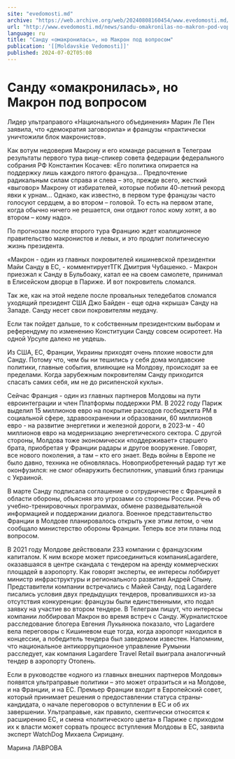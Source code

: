 ```yaml
---
site: "evedomosti.md"
archive: "https://web.archive.org/web/20240808160454/www.evedomosti.md/news/sandu-omakronilas-no-makron-pod-voprosom"
url: "http://www.evedomosti.md/news/sandu-omakronilas-no-makron-pod-voprosom"
language: ru
title: "Санду «омакронилась», но Макрон под вопросом"
publication: '[[Moldavskie Vedomosti]]'
published: 2024-07-02T05:08
---
```


# Санду «омакронилась», но Макрон под вопросом

Лидер ультраправого «Национального объединения» Марин Ле Пен заявила, что «демократия заговорила» и французы «практически уничтожили блок макронистов».

Как вотум недоверия Макрону и его команде расценил в Телеграм результаты первого тура вице-спикер совета федерации федерального собрания РФ Константин Косачев: «Его политика опирается на поддержку лишь каждого пятого француза… Предпочтение радикальным силам справа и слева – это, прежде всего, жесткий «выговор» Макрону от избирателей, которые побили 40-летний рекорд явки к урнам… Однако, как известно, в первом туре французы часто голосуют сердцем, а во втором – головой. То есть на первом этапе, когда обычно ничего не решается, они отдают голос кому хотят, а во втором – кому надо».

По прогнозам после второго тура Францию ждет коалиционное правительство макронистов и левых, и это продлит политическую жизнь президента.

«Макрон - один из главных покровителей кишиневской президентки Майи Санду в ЕС, - комментируетТГК Дмитрия Чубашенко. - Макрон приезжал к Санду в Бульбоаку, катал ее на своем самолете, принимал в Елисейском дворце в Париже. И вот покровитель сломался.

Так же, как на этой неделе после провальных теледебатов сломался уходящий президент США Джо Байден - еще одна «крыша» Санду на Западе. Санду несет свои покровителям неудачу.

Если так пойдет дальше, то к собственным президентским выборам и референдуму по изменению Конституции Санду совсем осиротеет. На одной Урсуле далеко не уедешь.

Из США, ЕС, Франции, Украины приходят очень плохие новости для Санду. Потому что, чем бы ни тешились у себя дома молдавские политики, главные события, влияющие на Молдову, происходят за ее пределами. Когда зарубежным покровителям Санду приходится спасать самих себя, им не до рисипенской куклы».

Сейчас Франция - один из главных партнеров Молдовы на пути евроинтеграции и член Платформы поддержки РМ. В 2022 году Париж выделил 15 миллионов евро на покрытие расходов госбюджета РМ в социальной сфере, здравоохранении и образовании, 60 миллионов евро - на развитие энергетики и железной дороги, в 2023-м - 40 миллионов евро на модернизацию энергетического сектора. С другой стороны, Молдова тоже экономически «поддерживает» старшего брата, приобретая у Франции радары и другое вооружение. Говорят, все нового поколения, а там – кто его знает. Ведь войны в Европе не было давно, техника не обновлялась. Новоприобретенный радар тут же оконфузился: не смог обнаружить беспилотник, упавший близ границы с Украиной.

В марте Санду подписала соглашение о сотрудничестве с Францией в области обороны, объясняя это угрозами со стороны России. Речь об учебно-тренировочных программах, обмене разведывательной информацией и поддержании диалога. Военное представительство Франции в Молдове планировалось открыть уже этим летом, о чем сообщало министерство обороны Франции. Теперь все эти планы под вопросом.

В 2021 году Молдове действовали 233 компании с французским капиталом. К ним вскоре может присоединиться компанияLagardere, оказавшаяся в центре скандала с тендером на аренду коммерческих площадей в аэропорту. Как говорят эксперты, ее интересы лоббирует министр инфраструктуры и регионального развития Андрей Спыну. Представители компании встречались с Майей Санду, под Lagardere писались условия двух предыдущих тендеров, провалившихся из-за отсутствия конкуренции: французы были единственными, кто подал заявку на участие во втором тендере. В Телеграм пишут, что интересы компании лоббировал Макрон во время встреч с Санду. Журналистское расследование блогера Евгения Лукьянюка показало, что Lagardere вела переговоры с Кишиневом еще тогда, когда аэропорт находился в концессии, а победитель тендера был заведомом известен. Напомним, что национальное антикоррупционное управление Румынии расследует, как компания Lagardere Travel Retail выиграла аналогичный тендер в аэропорту Отопень.

Если в руководстве «одного из главных внешних партнеров Молдовы» появятся ультраправые политики – это может отразиться и на Молдове, и на Франции, и на ЕС. Премьер Франции входит в Европейский совет, который принимает решения о предоставлении статуса страны-кандидата, о начале переговоров о вступлении в ЕС и об их завершении. Ультраправые, как правило, скептически относятся к расширению ЕС, и смена «политического цвета» в Париже с приходом их к власти может сорвать процесс вступления Молдовы в ЕС, заявила эксперт WatchDog Михаела Сирицану.

Марина ЛАВРОВА